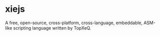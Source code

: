 # xiejs
A free, open-source, cross-platform, cross-language, embeddable, ASM-like scripting language written by TopXeQ.
